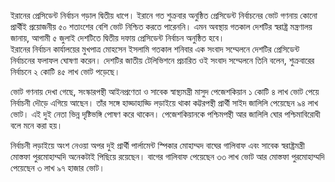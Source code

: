 ইরানের প্রেসিডেন্ট নির্বাচন গড়াল দ্বিতীয় ধাপে। ইরানে গত শুক্রবার অনুষ্ঠিত প্রেসিডেন্ট নির্বাচনের ভোট গণনায় কোনো প্রার্থীই প্রয়োজনীয় ৫০ শতাংশের বেশি ভোট নিশ্চিত করতে পারেননি। এমন অবস্থায় গতকাল দেশটির স্বরাষ্ট্র মন্ত্রণালয় জানায়, আগামী ৫ জুলাই দেশটিতে দ্বিতীয় দফায় প্রেসিডেন্ট নির্বাচন অনুষ্ঠিত হবে।  
ইরানের নির্বাচন কার্যালয়ের মুখপাত্র মোহসেন ইসলামি গতকাল শনিবার এক সংবাদ সম্মেলনে দেশটির প্রেসিডেন্ট নির্বাচনের ফলাফল ঘোষণা করেন। দেশটির জাতীয় টেলিভিশনে প্রচারিত ওই সংবাদ সম্মেলনে তিনি বলেন, শুক্রবারের নির্বাচনে ২ কোটি ৪৫ লাখ ভোট পড়েছে।

ভোট গণনায় দেখা গেছে, সংস্কারপন্থী আইনপ্রণেতা ও সাবেক স্বাস্থ্যমন্ত্রী মাসুদ পেজেশকিয়ান ১ কোটি ৪ লাখ ভোট পেয়ে নির্বাচনী দৌড়ে এগিয়ে আছেন। তাঁর সঙ্গে হাড্ডাহাড্ডি লড়াইয়ে থাকা কট্টরপন্থী প্রার্থী সাইদ জালিলি পেয়েছেন ৯৪ লাখ ভোট। এই দুই নেতা ভিন্ন দৃষ্টিভঙ্গি পোষণ করে থাকেন। পেজেশকিয়ানকে পশ্চিমপন্থী আর জালিলি ঘোর পশ্চিমাবিরোধী বলে মনে করা হয়।

নির্বাচনী লড়াইয়ে অংশ নেওয়া অপর দুই প্রার্থী পার্লামেন্ট স্পিকার মোহাম্মদ বাঘের গালিবাফ এবং সাবেক স্বরাষ্ট্রমন্ত্রী মোস্তফা পুরমোহাম্মদি অনেকটাই পিছিয়ে রয়েছেন। বাগের গালিবাফ পেয়েছেন ৩৩ লাখ ভোট আর মোস্তফা পুরমোহাম্মদি পেয়েছেন ৩ লাখ ৯৭ হাজার ভোট।
